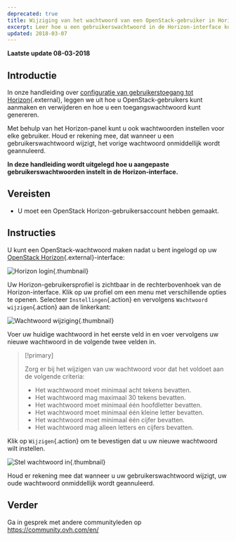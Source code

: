 ```yaml
---
deprecated: true
title: Wijziging van het wachtwoord van een OpenStack-gebruiker in Horizon
excerpt: Leer hoe u een gebruikerswachtwoord in de Horizon-interface kunt wijzigen.
updated: 2018-03-07
---
```


**Laatste update 08-03-2018**


## Introductie

In onze handleiding over [configuratie van gebruikerstoegang tot Horizon](/pages/platform/public-cloud/introducing_horizon){.external}, leggen we uit hoe u OpenStack-gebruikers kunt aanmaken en verwijderen en hoe u een toegangswachtwoord kunt genereren.

Met behulp van het Horizon-panel kunt u ook wachtwoorden instellen voor elke gebruiker. Houd er rekening mee, dat wanneer u een gebruikerswachtwoord wijzigt, het vorige wachtwoord onmiddellijk wordt geannuleerd.

**In deze handleiding wordt uitgelegd hoe u aangepaste gebruikerswachtwoorden instelt in de Horizon-interface.**


## Vereisten

- U moet een OpenStack Horizon-gebruikersaccount hebben gemaakt.


## Instructies

U kunt een OpenStack-wachtwoord maken nadat u bent ingelogd op uw [OpenStack Horizon](https://horizon.cloud.ovh.net){.external}-interface:

![Horizon login](images/1_H_login_window.png){.thumbnail}

Uw Horizon-gebruikersprofiel is zichtbaar in de rechterbovenhoek van de Horizon-interface. Klik op uw profiel om een menu met verschillende opties te openen.
Selecteer `Instellingen`{.action} en vervolgens `Wachtwoord wijzigen`{.action} aan de linkerkant:

![Wachtwoord wijziging](images/2_H_pass_change_option.png){.thumbnail}

Voer uw huidige wachtwoord in het eerste veld in en voer vervolgens uw nieuwe wachtwoord in de volgende twee velden in.

> [!primary]
>
> Zorg er bij het wijzigen van uw wachtwoord voor dat het voldoet aan de volgende criteria:
 >
> - Het wachtwoord moet minimaal acht tekens bevatten.
> - Het wachtwoord mag maximaal 30 tekens bevatten.
> - Het wachtwoord moet minimaal één hoofdletter bevatten.
> - Het wachtwoord moet minimaal één kleine letter bevatten.
> - Het wachtwoord moet minimaal één cijfer bevatten.
> - Het wachtwoord mag alleen letters en cijfers bevatten.
>

Klik op `Wijzigen`{.action} om te bevestigen dat u uw nieuwe wachtwoord wilt instellen.

![Stel wachtwoord in](images/3_H_set_new_passord.png){.thumbnail}

Houd er rekening mee dat wanneer u uw gebruikerswachtwoord wijzigt, uw oude wachtwoord onmiddellijk wordt geannuleerd.

## Verder

Ga in gesprek met andere communityleden op <https://community.ovh.com/en/>